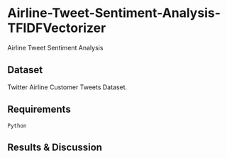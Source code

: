 # Airline-Tweet-Sentiment-Analysis-TFIDFVectorizer
Airline Tweet Sentiment Analysis

## Dataset
Twitter Airline Customer Tweets Dataset.

## Requirements
`Python`

## Results & Discussion


